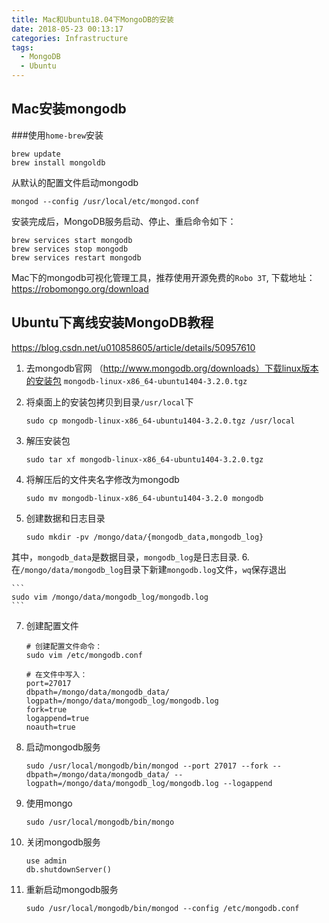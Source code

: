 ```yaml
---
title: Mac和Ubuntu18.04下MongoDB的安装
date: 2018-05-23 00:13:17
categories: Infrastructure
tags: 
  - MongoDB
  - Ubuntu
---
```


## Mac安装mongodb

###使用`home-brew`安装
```
brew update
brew install mongoldb
```
从默认的配置文件启动mongodb

```
mongod --config /usr/local/etc/mongod.conf
```
安装完成后，MongoDB服务启动、停止、重启命令如下：

```
brew services start mongodb
brew services stop mongodb
brew services restart mongodb
```
Mac下的mongodb可视化管理工具，推荐使用开源免费的`Robo 3T`,
下载地址：https://robomongo.org/download

## Ubuntu下离线安装MongoDB教程
https://blog.csdn.net/u010858605/article/details/50957610

1. 去mongodb官网
（http://www.mongodb.org/downloads）下载linux版本的安装包
   `mongodb-linux-x86_64-ubuntu1404-3.2.0.tgz`


2. 将桌面上的安装包拷贝到目录`/usr/local`下

    ```
    sudo cp mongodb-linux-x86_64-ubuntu1404-3.2.0.tgz /usr/local
    ```
3. 解压安装包

    ```
    sudo tar xf mongodb-linux-x86_64-ubuntu1404-3.2.0.tgz
    ```
4. 将解压后的文件夹名字修改为mongodb

    ```
    sudo mv mongodb-linux-x86_64-ubuntu1404-3.2.0 mongodb
    ```
5. 创建数据和日志目录

    ```
    sudo mkdir -pv /mongo/data/{mongodb_data,mongodb_log}
    ```
其中，`mongodb_data`是数据目录，`mongodb_log`是日志目录.
6. 在`/mongo/data/mongodb_log`目录下新建`mongodb.log`文件，`wq`保存退出

    ```
    sudo vim /mongo/data/mongodb_log/mongodb.log
    ```

7. 创建配置文件

    ```
    # 创建配置文件命令：
    sudo vim /etc/mongodb.conf
    
    # 在文件中写入：
    port=27017
    dbpath=/mongo/data/mongodb_data/
    logpath=/mongo/data/mongodb_log/mongodb.log
    fork=true
    logappend=true
    noauth=true
    ```
8. 启动mongodb服务

    ```
    sudo /usr/local/mongodb/bin/mongod --port 27017 --fork --dbpath=/mongo/data/mongodb_data/ --logpath=/mongo/data/mongodb_log/mongodb.log --logappend
    ```
9. 使用mongo

    ```
    sudo /usr/local/mongodb/bin/mongo
    ```
10. 关闭mongodb服务

    ```
    use admin
    db.shutdownServer()
    ```
11. 重新启动mongodb服务

    ```
    sudo /usr/local/mongodb/bin/mongod --config /etc/mongodb.conf
    ```
